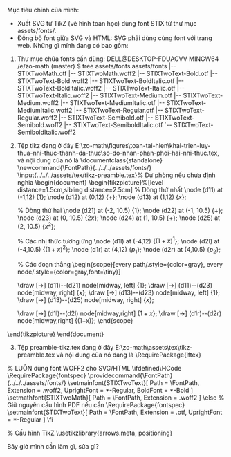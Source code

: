 Mục tiêu chính của mình:
- Xuất SVG từ TikZ (vẽ hình toán học) dùng font STIX từ thư mục assets/fonts/.
- Đồng bộ font giữa SVG và HTML: SVG phải dùng cùng font với trang web.
Những gì mính đang có bao gồm:
1. Thư mục chứa fonts cần dùng:
DELL@DESKTOP-FDUACVV MINGW64 /e/zo-math (master)
$ tree assets/fonts
assets/fonts
|-- STIXTwoMath.otf
|-- STIXTwoMath.woff2
|-- STIXTwoText-Bold.otf
|-- STIXTwoText-Bold.woff2
|-- STIXTwoText-BoldItalic.otf
|-- STIXTwoText-BoldItalic.woff2
|-- STIXTwoText-Italic.otf
|-- STIXTwoText-Italic.woff2
|-- STIXTwoText-Medium.otf
|-- STIXTwoText-Medium.woff2
|-- STIXTwoText-MediumItalic.otf
|-- STIXTwoText-MediumItalic.woff2
|-- STIXTwoText-Regular.otf
|-- STIXTwoText-Regular.woff2
|-- STIXTwoText-Semibold.otf
|-- STIXTwoText-Semibold.woff2
|-- STIXTwoText-SemiboldItalic.otf
`-- STIXTwoText-SemiboldItalic.woff2

2. Tệp tikz đang ở đây E:\zo-math\figures\toan-tai-hien\khai-trien-luy-thua-nhi-thuc-thanh-da-thuc\so-do-nhan-phan-phoi-hai-nhi-thuc.tex, và nội dung của nó là
\documentclass{standalone}
\newcommand{\FontPath}{../../../assets/fonts/} 
\input{../../../assets/tex/tikz-preamble.tex}% Dự phòng nếu chưa định nghĩa
\begin{document}
\begin{tikzpicture}%[level distance=1.5cm,sibling distance=2.5cm]
    % Dòng thứ nhất
    \node (d11) at (-1,12) {$1$};
    \node (d12) at (0,12) {$+$};
    \node (d13) at (1,12) {$x$};
    
    % Dòng thứ hai
    \node (d21) at (-2, 10.5) {$1$};
    \node (d22) at (-1, 10.5) {$+$};
    \node (d23) at (0, 10.5) {$2x$};
    \node (d24) at (1, 10.5) {$+$};
    \node (d25) at (2, 10.5) {$x^2$};

    % Các nhị thức tương ứng
    \node (d1l) at (-4,12) {$(1+x)^1$};
    \node (d2l) at (-4,10.5) {$(1+x)^2$};
    \node (d1r) at (4,12) {$p_1$};
    \node (d2r) at (4,10.5) {$p_2$};
    
    % Các đoạn thẳng
    \begin{scope}[every path/.style={color=gray}, every node/.style={color=gray,font=\tiny}]  

    \draw [->] (d11)--(d21) node[midway, left] {$1$};
    \draw [->] (d11)--(d23) node[midway, right] {$x$};
    \draw [->] (d13)--(d23) node[midway, left] {$1$};
    \draw [->] (d13)--(d25) node[midway, right] {$x$};

    \draw [->] (d1l)--(d2l) node[midway,right] {$1+x$};
    \draw [->] (d1r)--(d2r) node[midway,right] {\(1+x\)};
    \end{scope}
    
\end{tikzpicture}
\end{document}

3. Tệp preamble-tikz.tex đang ở đây E:\zo-math\assets\tex\tikz-preamble.tex và nội dung của nó đang là
\RequirePackage{iftex}

% LUÔN dùng font WOFF2 cho SVG/HTML
\ifdefined\HCode
  \RequirePackage{fontspec}
  \providecommand{\FontPath}{../../../assets/fonts/}
  \setmainfont{STIXTwoText}[
    Path = \FontPath,
    Extension = .woff2,
    UprightFont = *-Regular,
    BoldFont = *-Bold
  ]
  \setmathfont{STIXTwoMath}[
    Path = \FontPath,
    Extension = .woff2
  ]
\else
  % Giữ nguyên cấu hình PDF nếu cần
  \RequirePackage{fontspec}
  \setmainfont{STIXTwoText}[
    Path = \FontPath,
    Extension = .otf,
    UprightFont = *-Regular
  ]
\fi

% Cấu hình TikZ
\usetikzlibrary{arrows.meta, positioning}

Bây giờ mình cần làm gì, sửa gì?